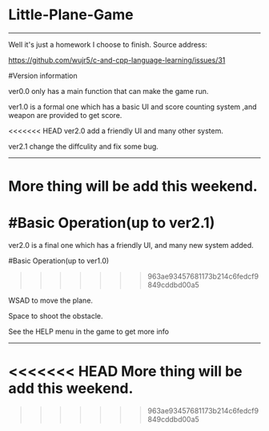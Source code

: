 # Little-Plane-Game
---
Well it's just a homework I choose to finish.
Source address:

https://github.com/wujr5/c-and-cpp-language-learning/issues/31

#Version information

ver0.0 only has a main function that can make the game run.

ver1.0 is a formal one which has a basic UI and score counting system ,and weapon are provided to get score.

<<<<<<< HEAD
ver2.0 add a friendly UI and many other system.

ver2.1 change the diffculity and fix some bug.

---
More thing will be add this weekend.
=======
#Basic Operation(up to ver2.1)
=======
ver2.0 is a final one which has a friendly UI, and many new system added.

#Basic Operation(up to ver1.0)
>>>>>>> 963ae93457681173b214c6fedcf9849cddbd00a5

WSAD to move the plane.

Space to shoot the obstacle.

See the HELP menu in the game to get more info

---
<<<<<<< HEAD
More thing will be add this weekend.
=======
>>>>>>> 963ae93457681173b214c6fedcf9849cddbd00a5

